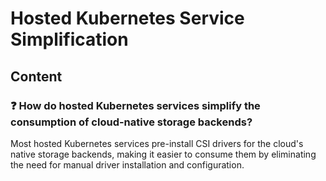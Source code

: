 # Hosted Kubernetes Service Simplification

## Content

### ❓ How do hosted Kubernetes services simplify the consumption of cloud-native storage backends?
Most hosted Kubernetes services pre-install CSI drivers for the cloud's native storage backends, making it easier to consume them by eliminating the need for manual driver installation and configuration.

